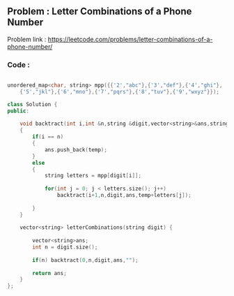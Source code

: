 
## Problem : Letter Combinations of a Phone Number

Problem link : https://leetcode.com/problems/letter-combinations-of-a-phone-number/

### Code :

```C++

unordered_map<char, string> mpp({{'2',"abc"},{'3',"def"},{'4',"ghi"},
    {'5',"jkl"},{'6',"mno"},{'7',"pqrs"},{'8',"tuv"},{'9',"wxyz"}});

class Solution {
public:
    
    void backtract(int i,int &n,string &digit,vector<string>&ans,string temp)
    {
        if(i == n)
        {
            ans.push_back(temp);
        }
        else
        {
            string letters = mpp[digit[i]];
            
            for(int j = 0; j < letters.size(); j++)
                backtract(i+1,n,digit,ans,temp+letters[j]);
           
        }
    }
    
    vector<string> letterCombinations(string digit) {
        
        vector<string>ans;
        int n = digit.size();
        
        if(n) backtract(0,n,digit,ans,"");
        
        return ans;
    }
};
```



